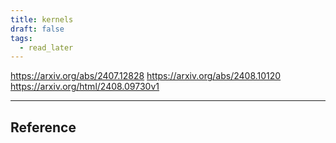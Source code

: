 ```yaml
---
title: kernels
draft: false
tags:
  - read_later
---
```


https://arxiv.org/abs/2407.12828
https://arxiv.org/abs/2408.10120
https://arxiv.org/html/2408.09730v1


---
## Reference
